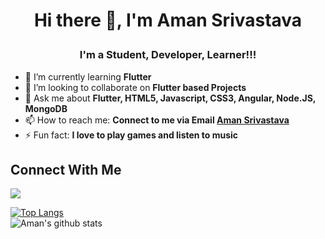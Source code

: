 # <p align="center"> Hi there 👋, I'm Aman Srivastava </p>
</hr>

### <p align="center"> I'm a Student, Developer, Learner!!! </p>


- 🌱 I’m currently learning <b> Flutter </b>
- 👯 I’m looking to collaborate on <b> Flutter based Projects </b>
- 💬 Ask me about <b>Flutter, HTML5, Javascript, CSS3, Angular, Node.JS, MongoDB</b>
- 📫 How to reach me: <b>Connect to me via Email [Aman Srivastava](mailto:aman.srivastava101@gmail.com.com?subject=[GitHub]%20Source%20Han%20Sans)</b>
- ⚡ Fun fact: <b> I love to play games and listen to music </b>

## Connect With Me

<a href="https://www.linkedin.com/in/aman-srivastava-973297199/"><img src="https://img.icons8.com/fluent/48/000000/linkedin.png"/></a>


[![Top Langs](https://github-readme-stats.vercel.app/api/top-langs/?username=aman1210&show_icons=true&theme=radical)](https://github.com/aman1210/github-readme-stats)<br>
![Aman's github stats](https://github-readme-stats.vercel.app/api?username=aman1210&show_icons=true&theme=radical)
